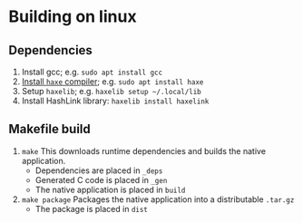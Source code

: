 # Building on linux

## Dependencies

1. Install gcc; e.g. `sudo apt install gcc`
2. [Install `haxe` compiler][haxe]; e.g. `sudo apt install haxe`
3. Setup `haxelib`; e.g. `haxelib setup ~/.local/lib`
4. Install HashLink library: `haxelib install haxelink`

[haxe]: https://haxe.org/download/

## Makefile build

1. `make` This downloads runtime dependencies and builds the native application.
    - Dependencies are placed in `_deps`
    - Generated C code is placed in `_gen`
    - The native application is placed in `build`
2. `make package` Packages the native application into a distributable `.tar.gz`
    - The package is placed in `dist`
